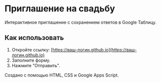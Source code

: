 # Приглашение на свадьбу

Интерактивное приглашение с сохранением ответов в Google Таблицу.

## Как использовать
1. Откройте ссылку: [https://ваш-логин.github.io](https://ваш-логин.github.io)
2. Заполните форму.
3. Нажмите "Отправить".

Создано с помощью HTML, CSS и Google Apps Script.
